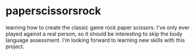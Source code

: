 # paperscissorsrock
learning how to create the classic game rock paper scissors. I've only ever played against a real person, so it should be interesting to skip the body language assessment.
I'm looking forward to learning new skills with this project.
